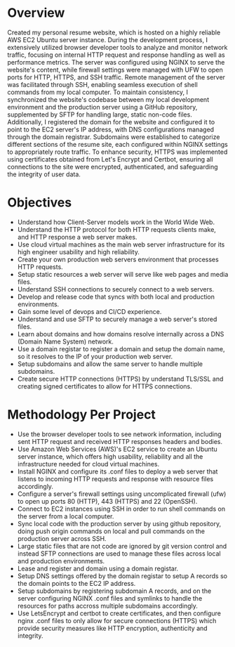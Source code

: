 
# Overview 

 Created my personal resume website, which is hosted on a highly reliable AWS EC2 Ubuntu server instance. During the development process, I extensively utilized browser developer tools to analyze and monitor network traffic, focusing on internal HTTP request and response handling as well as performance metrics. The server was configured using NGINX to serve the website's content, while firewall settings were managed with UFW to open ports for HTTP, HTTPS, and SSH traffic. Remote management of the server was facilitated through SSH, enabling seamless execution of shell commands from my local computer. To maintain consistency, I synchronized the website's codebase between my local development environment and the production server using a GitHub repository, supplemented by SFTP for handling large, static non-code files. Additionally, I registered the domain for the website and configured it to point to the EC2 server's IP address, with DNS configurations managed through the domain registrar. Subdomains were established to categorize different sections of the resume site, each configured within NGINX settings to appropriately route traffic. To enhance security, HTTPS was implemented using certificates obtained from Let's Encrypt and Certbot, ensuring all connections to the site were encrypted, authenticated, and safeguarding the integrity of user data.
# Objectives
- Understand how Client-Server models work in the World Wide Web.
- Understand the HTTP protocol for both HTTP requests clients make, and HTTP response a web server makes.
- Use cloud virtual machines as the main web server infrastructure for its high engineer usability and high reliability.
- Create your own production web servers environment that processes HTTP requests.
- Setup static resources a web server will serve like web pages and media files.
- Understand SSH connections to securely connect to a web servers.
- Develop and release code that syncs with both local and production environments.
- Gain some level of devops and CI/CD experience.
- Understand and use SFTP to securely manage a web server's stored files.
- Learn about domains and how domains resolve internally across a DNS (Domain Name System) network.
- Use a domain registar to register a domain and setup the domain name, so it resolves to the IP of your production web server.
- Setup subdomains and allow the same server to handle multiple subdomains.
- Create secure HTTP connections (HTTPS) by understand TLS/SSL and creating signed certificates to allow for HTTPS connections.

# Methodology Per Project
- Use the browser developer tools to see network information, including sent HTTP request and received HTTP responses headers and bodies.
-  Use Amazon Web Services (AWS)'s EC2 service to create an Ubuntu server instance, which offers high usability, reliability and all the infrastructure needed for cloud virtual machines.
- Install NGINX and configure its .conf files to deploy a web server that listens to incoming HTTP requests and response with resource files accordingly.
- Configure a server's firewall settings using uncomplicated firewall (ufw) to open up ports 80 (HTTP), 443 (HTTPS) and 22 (OpenSSH).
- Connect to EC2 instances using SSH in order to run shell commands on the server from a local computer.
- Sync local code with the production server by using github repository, doing push origin commands on local and pull commands on the production server across SSH.
- Large static files that are not code are ignored by git version control and instead SFTP connections are used to manage these files across local and production environments.
- Lease and register and domain using a domain registar.
- Setup DNS settings offered by the domain registar to setup A records so the domain points to the EC2 IP address.
- Setup subdomains by registering subdomain A records, and on the server configuring NGINX .conf files and symlinks to handle the resources for paths accross multiple subdomains accordingly.
- Use LetsEncrypt and certbot to create certificates, and then configure nginx .conf files to only allow for secure connections (HTTPS) which provide security measures like HTTP encryption, authenticity and integrity.

